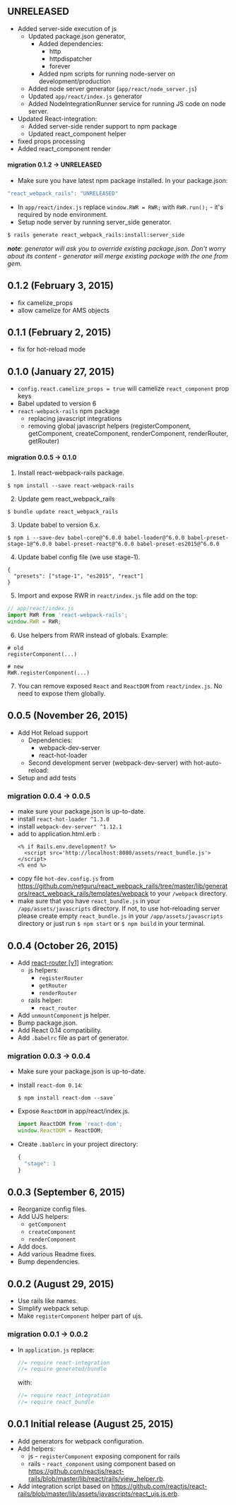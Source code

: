 ## UNRELEASED
* Added server-side execution of js
  * Updated package.json generator,
    * Added dependencies:
      * http
      * httpdispatcher
      * forever
    * Added npm scripts for running node-server on development/production
  * Added node server generator (`app/react/node_server.js`)
  * Updated `app/react/index.js` generator
  * Added NodeIntegrationRunner service for running JS code on node server.
* Updated React-integration:
  * Added server-side render support to npm package
  * Updated react_component helper
* fixed props processing
* Added react_component render

#### migration 0.1.2 -> UNRELEASED
* Make sure you have latest npm package installed. In your package.json:
```js
"react_webpack_rails": "UNRELEASED"
```
* In `app/react/index.js` replace `window.RWR = RWR;` with `RWR.run();` - it's required by node environment.
* Setup node server by running server_side generator.
```bash
$ rails generate react_webpack_rails:install:server_side
```

  ***note***: *generator will ask you to override existing package.json. Don't worry about its content - generator will merge existing package with the one from gem.*

## 0.1.2 (February 3, 2015)
* fix camelize_props
* allow camelize for AMS objects

## 0.1.1 (February 2, 2015)
* fix for hot-reload mode

## 0.1.0 (January 27, 2015)
* `config.react.camelize_props = true` will camelize `react_component` prop keys
* Babel updated to version 6
* `react-webpack-rails` npm package
  * replacing javascript integrations
  * removing global javascript helpers (registerComponent, getComponent, createComponent, renderComponent, renderRouter, getRouter)

#### migration 0.0.5 -> 0.1.0
1. Install react-webpack-rails package.

  ```
  $ npm install --save react-webpack-rails
  ```

2. Update gem react_webpack_rails

  ```
  $ bundle update react_webpack_rails
  ```
3. Update babel to version 6.x.

  ```
  $ npm i --save-dev babel-core@^6.0.0 babel-loader@^6.0.0 babel-preset-stage-1@^6.0.0 babel-preset-react@^6.0.0 babel-preset-es2015@^6.0.0
  ```  

4. Update babel config file (we use stage-1).

  ```
  {
    "presets": ["stage-1", "es2015", "react"]
  }
  ```

5. Import and expose RWR in `react/index.js` file
add on the top:

  ```js
  // app/react/index.js
  import RWR from 'react-webpack-rails';
  window.RWR = RWR;
  ```

6. Use helpers from RWR instead of globals. Example:

  ```
  # old
  registerComponent(...)

  # new
  RWR.registerComponent(...)
  ```

7. You can remove exposed `React` and `ReactDOM` from `react/index.js`. No need to expose them globally.

## 0.0.5 (November 26, 2015)
* Add Hot Reload support
  * Dependencies:
    * webpack-dev-server
    * react-hot-loader
  * Second development server (webpack-dev-server) with hot-auto-reload:
* Setup and add tests

### migration 0.0.4 -> 0.0.5
* make sure your package.json is up-to-date.
* install `react-hot-loader ^1.3.0`
* install `webpack-dev-server" ^1.12.1`
* add to application.html.erb <body>:
  ```erb
  <% if Rails.env.development? %>
    <script src='http://localhost:8080/assets/react_bundle.js'></script>
  <% end %>
  ```
* copy file `hot-dev.config.js` from https://github.com/netguru/react_webpack_rails/tree/master/lib/generators/react_webpack_rails/templates/webpack to your `/webpack` directory.
* make sure that you have `react_bundle.js` in your `/app/assets/javascripts` directory. If not, to use hot-reloading server please create empty `react_bundle.js` in your `/app/assets/javascripts` directory or just run `$ npm start` or `$ npm build` in your terminal.


## 0.0.4 (October 26, 2015)
* Add [react-router [v1]](https://github.com/rackt/react-router) integration:
  * js helpers:
    * `registerRouter`
    * `getRouter`
    * `renderRouter`
  * rails helper:
    * `react_router`
* Add `unmountComponent` js helper.
* Bump package.json.
* Add React 0.14 compatibility.
* Add `.babelrc` file as part of generator.

### migration 0.0.3 -> 0.0.4
* Make sure your package.json is up-to-date.
* install `react-dom 0.14`:
  ```
  $ npm install react-dom --save`
  ```
* Expose `ReactDOM` in app/react/index.js.

  ```js
  import ReactDOM from 'react-dom';
  window.ReactDOM = ReactDOM;
  ```
* Create `.bablerc` in your project directory:

  ```js
  {
    "stage": 1
  }
  ```

## 0.0.3 (September 6, 2015)
* Reorganize config files.
* Add UJS helpers:
  * `getComponent`
  * `createComponent`
  * `renderComponent`
* Add docs.
* Add various Readme fixes.
* Bump dependencies.

## 0.0.2 (August 29, 2015)
* Use rails like names.
* Simplify webpack setup.
* Make `registerComponent` helper part of ujs.

### migration 0.0.1 -> 0.0.2
* In `application.js` replace:

  ```js
  //= require react-integration
  //= require generated/bundle
  ```

  with:
  ```js
  //= require react_integration
  //= require react_bundle
  ```

## 0.0.1 Initial release (August 25, 2015)
* Add generators for webpack configuration.
* Add helpers:
  * js - `registerComponent` exposing component for rails
  * rails - `react_component` using component based on https://github.com/reactjs/react-rails/blob/master/lib/react/rails/view_helper.rb.
* Add integration script based on https://github.com/reactjs/react-rails/blob/master/lib/assets/javascripts/react_ujs.js.erb.

